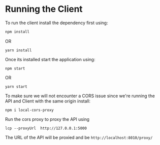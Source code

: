 # Running the Client

To run the client install the dependency first using:
```bash
npm install
```
OR
```
yarn install
```
Once its installed start the application using:
```
npm start
```
OR
```
yarn start
```

To make sure we will not encounter a CORS issue since we're running the API and Client with the same origin install:
```
npm i local-cors-proxy
```

Run the cors proxy to proxy the API using
```
lcp --proxyUrl  http://127.0.0.1:5000
```
The URL of the API will be proxied and be `http://localhost:8010/proxy/`